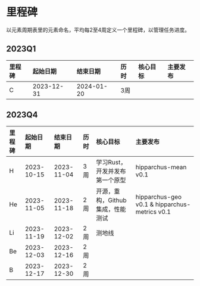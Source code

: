 # 里程碑

以元素周期表里的元素命名，平均每2至4周定义一个里程碑，以管理任务进度。

## 2023Q1

| 里程碑 | 起始日期 | 结束日期 | 历时 | 核心目标 | 主要发布 |
| :-- | :-- | :-- | :-- | :-- | :-- |
| C  | 2023-12-31 | 2024-01-20 | 3周 | <!-- TODO -->  | <!-- TODO -->  |

## 2023Q4

| 里程碑 | 起始日期 | 结束日期 | 历时 | 核心目标 | 主要发布 |
| :-- | :-- | :-- | :-- | :-- | :-- |
| H  | 2023-10-15 | 2023-11-04 | 3周 | 学习Rust，开发并发布第一个原型 | hipparchus-mean v0.1 |
| He | 2023-11-05 | 2023-11-18 | 2周 | 开源，重构，Github集成，性能测试 | hipparchus-geo v0.1 & hipparchus-metrics v0.1 |
| Li | 2023-11-19 | 2023-12-02 | 2周 | 测地线 | <!-- TODO --> |
| Be | 2023-12-03 | 2023-12-16 | 2周 | <!-- TODO --> | <!-- TODO --> |
| B  | 2023-12-17 | 2023-12-30 | 2周 | <!-- TODO --> | <!-- TODO --> |
